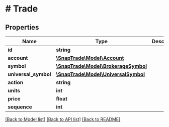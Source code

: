 # # Trade

## Properties

Name | Type | Description | Notes
------------ | ------------- | ------------- | -------------
**id** | **string** |  | [optional]
**account** | [**\SnapTrade\Model\Account**](Account.md) |  | [optional]
**symbol** | [**\SnapTrade\Model\BrokerageSymbol**](BrokerageSymbol.md) |  | [optional]
**universal_symbol** | [**\SnapTrade\Model\UniversalSymbol**](UniversalSymbol.md) |  | [optional]
**action** | **string** |  | [optional]
**units** | **int** |  | [optional]
**price** | **float** |  | [optional]
**sequence** | **int** |  | [optional]

[[Back to Model list]](../../README.md#models) [[Back to API list]](../../README.md#endpoints) [[Back to README]](../../README.md)

